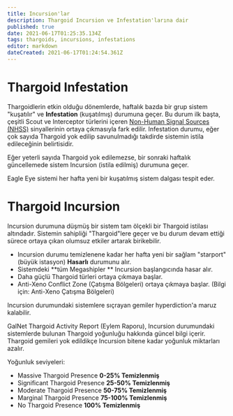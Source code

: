 ```yaml
---
title: Incursion'lar
description: Thargoid Incursion ve Infestation'larına dair
published: true
date: 2021-06-17T01:25:35.134Z
tags: thargoids, incursions, infestations
editor: markdown
dateCreated: 2021-06-17T01:24:54.361Z
---
```


# Thargoid Infestation
Thargoidlerin etkin olduğu dönemlerde, haftalık bazda bir grup sistem "kuşatılır" ve **Infestation** (kuşatılmış) durumuna geçer. Bu durum ilk başta, çeşitli Scout ve Interceptor türlerini içeren [Non-Human Signal Sources (NHSS)](/en/nhss) sinyallerinin ortaya çıkmasıyla fark edilir. Infestation durumu, eğer çok sayıda Thargoid yok edilip savunulmadığı takdirde sistemin istila edileceğinin belirtisidir.

Eğer yeterli sayıda Thargoid yok edilemezse, bir sonraki haftalık güncellemede sistem Incursion (istila edilmiş) durumuna geçer.

Eagle Eye sistemi her hafta yeni bir kuşatılmış sistem dalgası tespit eder.

# Thargoid Incursion
Incursion durumuna düşmüş bir sistem tam ölçekli bir Thargoid istilası altındadır. Sistemin sahipliği "Thargoid"lere geçer ve bu durum devam ettiği sürece ortaya çıkan olumsuz etkiler artarak birikebilir.

- Incursion durumu temizlenene kadar her hafta yeni bir sağlam "starport" (büyük istasyon) **Hasarlı** durumunu alır.
- Sistemdeki **tüm Megashipler ** Incursion başlangıcında hasar alır.
- Daha güçlü Thargoid türleri ortaya çıkmaya başlar.
- Anti-Xeno Conflict Zone (Çatışma Bölgeleri) ortaya çıkmaya başlar. (Bilgi için: Anti-Xeno Çatışma Bölgeleri)

Incursion durumundaki sistemlere sıçrayan gemiler hyperdiction'a maruz kalabilir.

GalNet Thargoid Activity Report (Eylem Raporu), Incursion durumundaki sistemlerde bulunan Thargoid yoğunluğu hakkında güncel bilgi içerir. Thargoid gemileri yok edildikçe Incursion bitene kadar yoğunluk miktarları azalır.

Yoğunluk seviyeleri:

- Massive Thargoid Presence **0-25% Temizlenmiş**
- Significant Thargoid Presence **25-50% Temizlenmiş**
- Moderate Thargoid Presence **50-75% Temizlenmiş**
- Marginal Thargoid Presence **75-100% Temizlenmiş**
- No Thargoid Presence **100% Temizlenmiş**